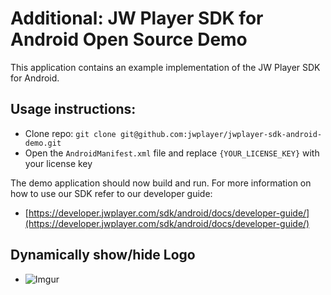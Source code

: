 # Additional: JW Player SDK for Android Open Source Demo
This application contains an example implementation of the JW Player SDK for Android.

## Usage instructions:

-	Clone repo: `git clone git@github.com:jwplayer/jwplayer-sdk-android-demo.git`
-	Open the `AndroidManifest.xml` file and replace `{YOUR_LICENSE_KEY}` with your license key

The demo application should now build and run. 
For more information on how to use our SDK refer to our developer guide:
- [https://developer.jwplayer.com/sdk/android/docs/developer-guide/](https://developer.jwplayer.com/sdk/android/docs/developer-guide/)

## Dynamically show/hide Logo
- ![Imgur](https://i.imgur.com/RLFY9Gg.gif)
